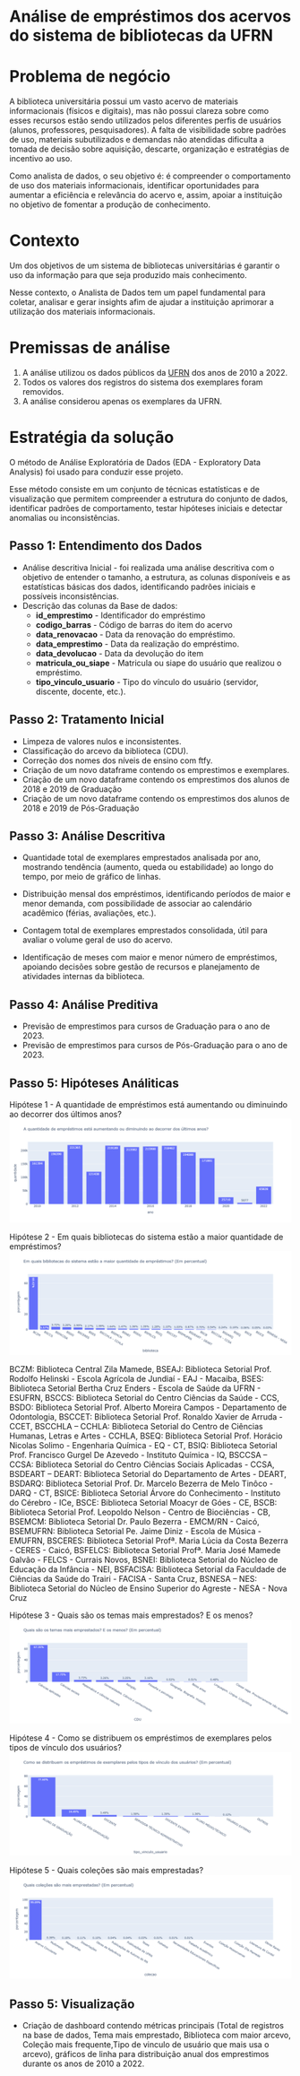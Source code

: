 # Análise de empréstimos dos acervos do sistema de bibliotecas da UFRN

# Problema de negócio
A biblioteca universitária possui um vasto acervo de materiais informacionais (físicos e digitais), mas não possui clareza sobre como esses recursos estão sendo utilizados pelos diferentes perfis de usuários (alunos, professores, pesquisadores). A falta de visibilidade sobre padrões de uso, materiais subutilizados e demandas não atendidas dificulta a tomada de decisão sobre aquisição, descarte, organização e estratégias de incentivo ao uso.

Como analista de dados, o seu objetivo é:
é compreender o comportamento de uso dos materiais informacionais, identificar oportunidades para aumentar a eficiência e relevância do acervo e, assim, apoiar a instituição no objetivo de fomentar a produção de conhecimento.

# Contexto
Um dos objetivos de um sistema de bibliotecas universitárias é garantir o uso da informação para que seja produzido mais conhecimento. 

Nesse contexto, o Analista de Dados tem um papel fundamental para coletar, analisar e gerar insights afim de ajudar a instituição aprimorar a utilização dos materiais informacionais.

# Premissas de análise
1. A análise utilizou os dados públicos da [UFRN](https://dados.ufrn.br/dataset/emprestimos-acervos-das-bibliotecas) dos anos de 2010 a 2022.
2. Todos os valores dos registros do sistema dos exemplares foram removidos.
3. A análise considerou apenas os exemplares da UFRN.

# Estratégia da solução
O método de Análise Exploratória de Dados (EDA - Exploratory Data Analysis) foi usado para conduzir esse projeto.

Esse método consiste em um conjunto de técnicas estatísticas e de visualização que permitem compreender a estrutura do conjunto de dados, identificar padrões de comportamento, testar hipóteses iniciais e detectar anomalias ou inconsistências.

## Passo 1: Entendimento dos Dados
 - Análise descritiva Inicial - foi realizada uma análise descritiva com o objetivo de entender o tamanho, a estrutura, as colunas disponíveis e as estatísticas básicas dos dados, identificando padrões iniciais e possíveis inconsistências.
 - Descrição das colunas da Base de dados:
    - **id_emprestimo** - Identificador do empréstimo
    - **codigo_barras** - Código de barras do item do acervo
    - **data_renovacao** - Data da renovação do empréstimo.
    - **data_emprestimo** - Data da realização do empréstimo.
    - **data_devolucao** - Data da devolução do item
    - **matricula_ou_siape** - Matricula ou siape do usuário que realizou o
    empréstimo.
    - **tipo_vinculo_usuario** - Tipo do vínculo do usuário (servidor, discente,
    docente, etc.). 

## Passo 2: Tratamento Inicial
 - Limpeza de valores nulos e inconsistentes.
 - Classificação do arcevo da biblioteca (CDU).
 - Correção dos nomes dos níveis de ensino com ftfy.
 - Criação de um novo dataframe contendo os emprestimos e exemplares.
 - Criação de um novo dataframe contendo os emprestimos dos alunos de 2018 e 2019 de Graduação
 - Criação de um novo dataframe contendo os emprestimos dos alunos de 2018 e 2019 de Pós-Graduação

## Passo 3: Análise Descritiva
 - Quantidade total de exemplares emprestados analisada por ano, mostrando tendência (aumento, queda ou estabilidade) ao longo do tempo, por meio de gráfico de linhas.

 - Distribuição mensal dos empréstimos, identificando períodos de maior e menor demanda, com possibilidade de associar ao calendário acadêmico (férias, avaliações, etc.).

 - Contagem total de exemplares emprestados consolidada, útil para avaliar o volume geral de uso do acervo.

 - Identificação de meses com maior e menor número de empréstimos, apoiando decisões sobre gestão de recursos e planejamento de atividades internas da biblioteca.

## Passo 4: Análise Preditiva
 - Previsão de emprestimos para cursos de Graduação para o ano de 2023.
 - Previsão de emprestimos para cursos de Pós-Graduação para o ano de 2023.


## Passo 5: Hipóteses Análiticas
Hipótese 1 - A quantidade de empréstimos está aumentando ou diminuindo ao decorrer dos últimos anos?
![Hipótese 1](reports/figures/emprestimos_ano_bar.png)

Hipótese 2 - Em quais bibliotecas do sistema estão a maior quantidade de empréstimos?
![Hipótese 2](reports/figures/bibliotecas.png)

BCZM: Biblioteca Central Zila Mamede,
BSEAJ: Biblioteca Setorial Prof. Rodolfo Helinski - Escola Agrícola de Jundiaí - EAJ - Macaiba,
BSES: Biblioteca Setorial Bertha Cruz Enders - Escola de Saúde da UFRN - ESUFRN,
BSCCS: Biblioteca Setorial do Centro Ciências da Saúde - CCS,
BSDO: Biblioteca Setorial Prof. Alberto Moreira Campos - Departamento de Odontologia,
BSCCET: Biblioteca Setorial Prof. Ronaldo Xavier de Arruda - CCET,
BSCCHLA – CCHLA: Biblioteca Setorial do Centro de Ciências Humanas, Letras e Artes - CCHLA,
BSEQ: Biblioteca Setorial Prof. Horácio Nicolas Solimo - Engenharia Química - EQ - CT,
BSIQ: Biblioteca Setorial Prof. Francisco Gurgel De Azevedo - Instituto Química - IQ,
BSCCSA – CCSA: Biblioteca Setorial do Centro Ciências Sociais Aplicadas - CCSA,
BSDEART – DEART: Biblioteca Setorial do Departamento de Artes - DEART,
BSDARQ: Biblioteca Setorial Prof. Dr. Marcelo Bezerra de Melo Tinôco - DARQ - CT,
BSICE: Biblioteca Setorial Árvore do Conhecimento - Instituto do Cérebro - ICe,
BSCE: Biblioteca Setorial Moacyr de Góes - CE,
BSCB: Biblioteca Setorial Prof. Leopoldo Nelson - Centro de Biociências - CB,
BSEMCM: Biblioteca Setorial Dr. Paulo Bezerra - EMCM/RN - Caicó,
BSEMUFRN: Biblioteca Setorial Pe. Jaime Diniz - Escola de Música - EMUFRN,
BSCERES: Biblioteca Setorial Profª. Maria Lúcia da Costa Bezerra - CERES - Caicó,
BSFELCS: Biblioteca Setorial Profª. Maria José Mamede Galvão - FELCS - Currais Novos,
BSNEI: Biblioteca Setorial do Núcleo de Educação da Infância - NEI,
BSFACISA: Biblioteca Setorial da Faculdade de Ciências da Saúde do Trairi - FACISA - Santa Cruz,
BSNESA – NES: Biblioteca Setorial do Núcleo de Ensino Superior do Agreste - NESA - Nova Cruz

Hipótese 3 - Quais são os temas mais emprestados? E os menos?
![Hipótese 3](reports/figures/temas.png)

Hipótese 4 - Como se distribuem os empréstimos de exemplares pelos tipos de vínculo dos usuários?
![Hipótese 4](reports/figures/usuarios.png)

Hipótese 5 - Quais coleções são mais emprestadas?
![Hipótese 5](reports/figures/colecao.png)


## Passo 5: Visualização
 - Criação de dashboard contendo métricas principais (Total de registros na base de dados, Tema mais emprestado, Biblioteca com maior arcevo, Coleção mais frequente,Tipo de vinculo de usuário que mais usa o arcevo), gráficos de linha para distribuição anual dos emprestimos durante os anos de 2010 a 2022.

<!-- 

## Visualize a análise completa:
[Dashboard](https://lookerstudio.google.com/reporting/9536ef1a-3c05-4347-b335-ae914e3c92d5)


# Próximos Passos
1. Explorar mais características ods clientes.
2. Automatizar a coleta e a análise para acompanhamento.
3. Agrupar os clientes em grupos de maior e menor faturamento para entender se há similaridades ou não.
4. Montar um dashboard de acompanhamento das métricas das futuras campanhas de marketing. -->
